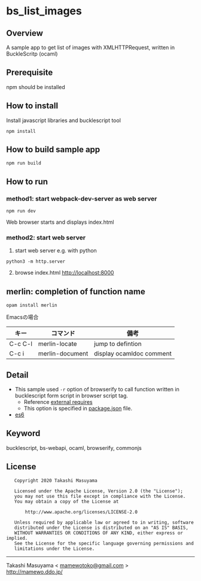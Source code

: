 bs_list_images
===============

Overview
---------

A sample app to get list of images with XMLHTTPRequest, written in BuckleScritp (ocaml)

Prerequisite
---------------

npm should be installed

How to install
---------------

Install javascript libraries and bucklescript tool

```
npm install
```

How to build sample app
-----------------------

```
npm run build
```

How to run
-----------

### method1: start webpack-dev-server as web server

```
npm run dev
```

Web browser starts and displays index.html


### method2: start web server

1. start web server e.g. with python

```
python3 -m http.server
```

2. browse index.html <http://localhost:8000>

merlin: completion of function name
---------------------------------------

```
opam install merlin
```

Emacsの場合

キー|コマンド|備考
-----|--------------|--------------
C-c C-l|merlin-locate|jump to defintion
C-c i|merlin-document|display ocamldoc comment

Detail
--------
* This sample used `-r` option of browserify to call function written in bucklescript form script in browser script tag.
  * Reference [external requires](https://github.com/browserify/browserify#external-requires)
  * This option is specified in [package.json](package.json) file.
* [es6](https://github.com/mamewotoko/bs-quickstart/tree/feature/es6)

Keyword
---------
bucklescript, bs-webapi, ocaml, browserify, commonjs

License
---------

```
   Copyright 2020 Takashi Masuyama

   Licensed under the Apache License, Version 2.0 (the "License");
   you may not use this file except in compliance with the License.
   You may obtain a copy of the License at

       http://www.apache.org/licenses/LICENSE-2.0

   Unless required by applicable law or agreed to in writing, software
   distributed under the License is distributed on an "AS IS" BASIS,
   WITHOUT WARRANTIES OR CONDITIONS OF ANY KIND, either express or implied.
   See the License for the specific language governing permissions and
   limitations under the License.
```

-----
Takashi Masuyama < mamewotoko@gmail.com >  
http://mamewo.ddo.jp/
